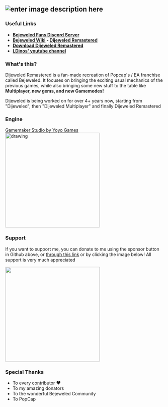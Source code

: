 ﻿
## ![enter image description here](https://i.imgur.com/7eDjdYH.png)

### Useful Links
- [**Bejeweled Fans Discord Server**](http://discord.gg/jSj2uKB)
- **[Bejeweled Wiki](https://bejeweled.fandom.com/wiki/Bejeweled_Wiki) - [Dijeweled Remastered](https://bejeweled.fandom.com/wiki/Dijeweled_Remastered)**
- **[Download Dijeweled Remastered](https://github.com/LDinos/Dijeweled/releases)**
- **[LDinos' youtube channel](https://www.youtube.com/channel/UCQYPI0C8qZPQ1uA9-xw1VBg)**

### What's this?
Dijeweled Remastered is a fan-made recreation of Popcap's / EA franchise called Bejeweled. It focuses on bringing the exciting usual mechanics of the previous games, while also bringing some new stuff to the table like **Multiplayer, new gems, and new Gamemodes!**

Dijeweled is being worked on for over 4+ years now, starting from "Dijeweled", then "Dijeweled Multiplayer" and finally Dijeweled Remastered

### Engine
[Gamemaker Studio by Yoyo Games](https://gamemaker.io/en/gamemaker)
<img src="https://i.pcmag.com/imagery/reviews/01JwP71TDkYZqIdckYYYybR-1..v1601052460.png" alt="drawing" width="300"/>

### Support
If you want to support me, you can donate to me using the sponsor button in Github above, or  [through this link](https://www.paypal.com/paypalme/LDinos) or by clicking the image below! All support is very much appreciated

[<img src="https://news.gtp.gr/wp-content/uploads/2015/07/paypal_logo.jpg" width = 300/>](https://www.paypal.com/paypalme/LDinos)

### Special Thanks
- To every contributor ❤️
- To my amazing donators
- To the wonderful Bejeweled Community
- To PopCap
